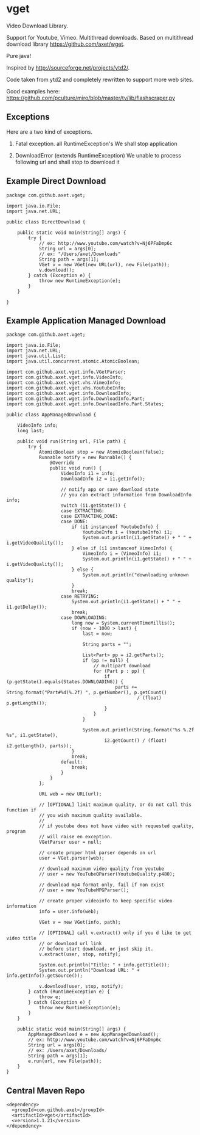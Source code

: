 # vget

Video Download Library.

Support for Youtube, Vimeo. Multithread downloads. Based on multithread download library https://github.com/axet/wget.

Pure java!

Inspired by http://sourceforge.net/projects/ytd2/.

Code taken from ytd2 and completely rewritten to support more web sites.

Good examples here:
  https://github.com/pculture/miro/blob/master/tv/lib/flashscraper.py

## Exceptions

Here are a two kind of exceptions.

1) Fatal exception. all RuntimeException's
  We shall stop application

2) DownloadError (extends RuntimeException)
  We unable to process following url and shall stop to download it

## Example Direct Download

    package com.github.axet.vget;
    
    import java.io.File;
    import java.net.URL;
    
    public class DirectDownload {
    
        public static void main(String[] args) {
            try {
                // ex: http://www.youtube.com/watch?v=Nj6PFaDmp6c
                String url = args[0];
                // ex: "/Users/axet/Downloads"
                String path = args[1];
                VGet v = new VGet(new URL(url), new File(path));
                v.download();
            } catch (Exception e) {
                throw new RuntimeException(e);
            }
        }
    
    }

## Example Application Managed Download

    package com.github.axet.vget;
    
    import java.io.File;
    import java.net.URL;
    import java.util.List;
    import java.util.concurrent.atomic.AtomicBoolean;
    
    import com.github.axet.vget.info.VGetParser;
    import com.github.axet.vget.info.VideoInfo;
    import com.github.axet.vget.vhs.VimeoInfo;
    import com.github.axet.vget.vhs.YoutubeInfo;
    import com.github.axet.wget.info.DownloadInfo;
    import com.github.axet.wget.info.DownloadInfo.Part;
    import com.github.axet.wget.info.DownloadInfo.Part.States;
    
    public class AppManagedDownload {
    
        VideoInfo info;
        long last;
    
        public void run(String url, File path) {
            try {
                AtomicBoolean stop = new AtomicBoolean(false);
                Runnable notify = new Runnable() {
                    @Override
                    public void run() {
                        VideoInfo i1 = info;
                        DownloadInfo i2 = i1.getInfo();
    
                        // notify app or save download state
                        // you can extract information from DownloadInfo info;
                        switch (i1.getState()) {
                        case EXTRACTING:
                        case EXTRACTING_DONE:
                        case DONE:
                            if (i1 instanceof YoutubeInfo) {
                                YoutubeInfo i = (YoutubeInfo) i1;
                                System.out.println(i1.getState() + " " + i.getVideoQuality());
                            } else if (i1 instanceof VimeoInfo) {
                                VimeoInfo i = (VimeoInfo) i1;
                                System.out.println(i1.getState() + " " + i.getVideoQuality());
                            } else {
                                System.out.println("downloading unknown quality");
                            }
                            break;
                        case RETRYING:
                            System.out.println(i1.getState() + " " + i1.getDelay());
                            break;
                        case DOWNLOADING:
                            long now = System.currentTimeMillis();
                            if (now - 1000 > last) {
                                last = now;
    
                                String parts = "";
    
                                List<Part> pp = i2.getParts();
                                if (pp != null) {
                                    // multipart download
                                    for (Part p : pp) {
                                        if (p.getState().equals(States.DOWNLOADING)) {
                                            parts += String.format("Part#%d(%.2f) ", p.getNumber(), p.getCount()
                                                    / (float) p.getLength());
                                        }
                                    }
                                }
    
                                System.out.println(String.format("%s %.2f %s", i1.getState(),
                                        i2.getCount() / (float) i2.getLength(), parts));
                            }
                            break;
                        default:
                            break;
                        }
                    }
                };
    
                URL web = new URL(url);
    
                // [OPTIONAL] limit maximum quality, or do not call this function if
                // you wish maximum quality available.
                //
                // if youtube does not have video with requested quality, program
                // will raise en exception.
                VGetParser user = null;
    
                // create proper html parser depends on url
                user = VGet.parser(web);
    
                // download maximum video quality from youtube
                // user = new YouTubeQParser(YoutubeQuality.p480);
    
                // download mp4 format only, fail if non exist
                // user = new YouTubeMPGParser();
    
                // create proper videoinfo to keep specific video information
                info = user.info(web);
    
                VGet v = new VGet(info, path);
    
                // [OPTIONAL] call v.extract() only if you d like to get video title
                // or download url link
                // before start download. or just skip it.
                v.extract(user, stop, notify);
    
                System.out.println("Title: " + info.getTitle());
                System.out.println("Download URL: " + info.getInfo().getSource());
    
                v.download(user, stop, notify);
            } catch (RuntimeException e) {
                throw e;
            } catch (Exception e) {
                throw new RuntimeException(e);
            }
        }
    
        public static void main(String[] args) {
            AppManagedDownload e = new AppManagedDownload();
            // ex: http://www.youtube.com/watch?v=Nj6PFaDmp6c
            String url = args[0];
            // ex: /Users/axet/Downloads/
            String path = args[1];
            e.run(url, new File(path));
        }
    }
    
## Central Maven Repo

    <dependency>
      <groupId>com.github.axet</groupId>
      <artifactId>vget</artifactId>
      <version>1.1.21</version>
    </dependency>

